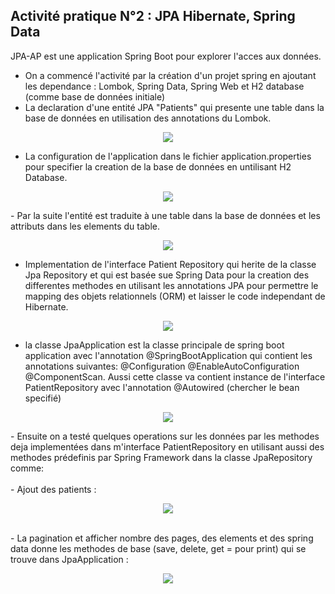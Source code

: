 ## Activité pratique N°2 : JPA Hibernate, Spring Data


JPA-AP est une application Spring Boot pour explorer l'acces aux données.
- On a commencé l'activité par la création d'un projet spring en ajoutant les dependance : Lombok, Spring Data, Spring Web et H2 database (comme base de données initiale)
- La declaration d'une entité JPA "Patients" qui presente une table dans la base de données en utilisation des annotations du Lombok.
<p align="center">
   <img src="https://user-images.githubusercontent.com/92638641/234074225-aff4af53-4e43-4283-ba4c-61994665b331.png">
</p>

- La configuration de l'application dans le fichier application.properties pour specifier la creation de la base de données en untilisant H2 Database.

<p align="center">
<img src="https://user-images.githubusercontent.com/92638641/234079813-6b9903cd-72f9-4fb5-a2f7-47b60d3835e7.png"/>
</p>
- Par la suite l'entité est traduite à une table dans la base de données et les attributs dans les elements du table.
<p align="center">
<img src="https://user-images.githubusercontent.com/92638641/234082721-47228378-ae72-47fd-86f3-71b5966e0b63.png"/>
</p>

 - Implementation de l'interface Patient Repository qui herite de la classe Jpa Repository et qui est basée sue Spring Data pour la creation des differentes methodes en utilisant les annotations JPA pour permettre le mapping des objets relationnels (ORM) et laisser le code independant de Hibernate.

<p align="center">
<img src="https://user-images.githubusercontent.com/92638641/234076967-aec68f29-fdea-4f3f-a6d4-72d949521b61.png"/>
</p>

-  la classe JpaApplication est la classe principale de spring boot application avec l'annotation @SpringBootApplication  qui contient les annotations suivantes:  @Configuration @EnableAutoConfiguration @ComponentScan. Aussi cette classe va contient instance de l'interface PatientRepository avec l'annotation @Autowired (chercher le bean specifié)
<p align="center">
<img src="https://user-images.githubusercontent.com/92638641/234084230-eff1e6ed-913e-482f-88c5-1feb7e142934.png"/>
</p>
- Ensuite on a testé quelques operations sur les données par les methodes deja implementées dans m'interface PatientRepository en utilisant aussi des methodes prédefinis par Spring Framework dans la classe JpaRepository comme: <br>
   <br>
-  Ajout des patients :<br>
   <p align="center">
<img src="https://user-images.githubusercontent.com/92638641/234084480-89b94d30-8f2d-47f7-b4f6-c04c0eb97837.png"/>
</p>
      <br>
-  La pagination et afficher nombre des pages, des elements et des spring data donne les methodes de base (save, delete, get = pour print) qui se trouve dans JpaApplication :<br>
   <p align="center">
<img src="https://user-images.githubusercontent.com/92638641/234086001-f3a17a7f-6613-4f21-a048-8507c5b21f8f.png"/>
</p>
